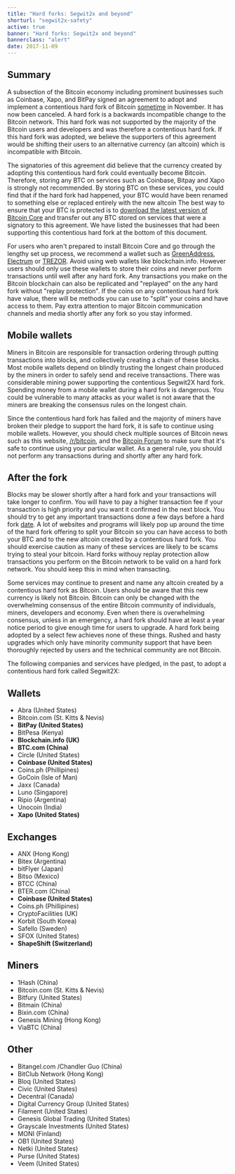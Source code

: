 ```yaml
---
title: "Hard forks: Segwit2x and beyond"
shorturl: "segwit2x-safety"
active: true
banner: "Hard forks: Segwit2x and beyond"
bannerclass: "alert"
date: 2017-11-09
---
```


## Summary

A subsection of the Bitcoin economy including prominent businesses such as Coinbase, Xapo, and BitPay signed an agreement to adopt
and implement a contentious hard fork of Bitcoin [sometime](https://bashco.github.io/2x_Countdown/) in November. It has now been canceled. A hard fork is a
backwards incompatible change to the Bitcoin network. This hard fork was not supported by
the majority of the Bitcoin users and developers and was therefore a contentious hard fork.
If this hard fork was adopted, we believe the supporters of this agreement would be shifting their users to an alternative currency (an altcoin) which is incompatible with Bitcoin.

The signatories of this agreement did believe that the currency created by adopting
this contentious hard fork could eventually become Bitcoin. Therefore, storing any BTC on services such
as Coinbase, Bitpay and Xapo is strongly not recommended. By storing BTC on these services, you could
find that if the hard fork had happened, your BTC would have been renamed to something else or replaced entirely with the new altcoin
The best way to ensure that your BTC is protected is to [download the latest version of Bitcoin Core](https://bitcoin.org/en/download)
and transfer out any BTC stored on services that were a signatory to this agreement. We have
listed the businesses that had been supporting this contentious hard fork at the bottom of this document.

For users who aren't prepared to install Bitcoin Core and go through the lengthy set up process, we recommend
a wallet such as [GreenAddress](https://greenaddress.it/), [Electrum](https://electrum.org/) or [TREZOR](https://trezor.io/). Avoid using web wallets like blockchain.info.
However users should only use these wallets to store their coins and never perform transactions until well after any hard fork. Any transactions you
make on the Bitcoin blockchain can also be replicated and "replayed" on the any hard fork without "replay protection". If the coins on any contentious
hard fork have value, there will be methods you can use to "split" your coins and have access to them. Pay extra attention
to major Bitcoin communication channels and media shortly after any fork so you stay informed.

## Mobile wallets

Miners in Bitcoin are responsible for transaction ordering through putting transactions into blocks, and collectively
creating a chain of these blocks. Most mobile wallets depend on blindly trusting the longest chain produced by the miners in order to safely send and receive transactions.
There was considerable mining power supporting the contentious Segwit2X hard fork. Spending money from a mobile wallet during a hard fork is dangerous. You could be
vulnerable to many attacks as your wallet is not aware that the miners are breaking the consensus rules on the longest chain.

Since the contentious hard fork has failed and the majority of miners have broken their pledge
to support the hard fork, it is safe to continue using mobile wallets. However, you should check multiple
sources of Bitcoin news such as this website, [/r/bitcoin](https://www.reddit.com/r/Bitcoin/), and the [Bitcoin Forum](https://bitcointalk.org)
to make sure that it's safe to continue using your particular wallet. As a general rule, you should not perform any transactions
during and shortly after any hard fork.

## After the fork

Blocks may be slower shortly after a hard fork and your transactions will take longer to confirm. You
will have to pay a higher transaction fee if your transaction is high priority and you want it confirmed
in the next block. You should try to get any important transactions done a few days before a hard fork [date](http://bashco.github.io/2x_Countdown/).
A lot of websites and programs will likely pop up around the time of the hard fork offering to split your Bitcoin
so you can have access to both your BTC and to the new altcoin created by a contentious hard fork. You should
exercise caution as many of these services are likely to be scams trying to steal your bitcoin. Hard forks withouy replay protection allow transactions you perform on the Bitcoin network to be valid on a hard fork network. You should keep this in mind when transacting.

Some services may continue to present and name any altcoin created by a contentious hard
fork as Bitcoin. Users should be aware that this new currency is likely not Bitcoin. Bitcoin can only
be changed with the overwhelming consensus of the entire Bitcoin community of individuals,
miners, developers and economy. Even when there is overwhelming consensus, unless in an
emergency, a hard fork should have at least a year notice period to give enough time for users to upgrade. A
hard fork being adopted by a select few achieves none of these things. Rushed
and hasty upgrades which only have minority community support that have been thoroughly rejected by users and the technical community are not Bitcoin.

The following companies and services have pledged, in the past, to adopt a contentious hard fork called Segwit2X:

## Wallets

+ Abra (United States)
+ Bitcoin.com (St. Kitts & Nevis)
+ **BitPay (United States)**
+ BitPesa (Kenya)
+ **Blockchain.info (UK)**
+ **BTC.com (China)**
+ Circle (United States)
+ **Coinbase (United States)**
+ Coins.ph (Phillipines)
+ GoCoin (Isle of Man)
+ Jaxx (Canada)
+ Luno (Singapore)
+ Ripio (Argentina)
+ Unocoin (India)
+ **Xapo (United States)**

## Exchanges

+ ANX (Hong Kong)
+ Bitex (Argentina)
+ bitFlyer (Japan)
+ Bitso (Mexico)
+ BTCC (China)
+ BTER.com (China)
+ **Coinbase (United States)**
+ Coins.ph (Phillipines)
+ CryptoFacilities (UK)
+ Korbit (South Korea)
+ Safello (Sweden)
+ SFOX (United States)
+ **ShapeShift (Switzerland)**

## Miners

+ 1Hash (China)
+ Bitcoin.com (St. Kitts & Nevis)
+ Bitfury (United States)
+ Bitmain (China)
+ Bixin.com (China)
+ Genesis Mining (Hong Kong)
+ ViaBTC (China)

## Other

+ Bitangel.com /Chandler Guo (China)
+ BitClub Network (Hong Kong)
+ Bloq (United States)
+ Civic (United States)
+ Decentral (Canada)
+ Digital Currency Group (United States)
+ Filament (United States)
+ Genesis Global Trading (United States)
+ Grayscale Investments (United States)
+ MONI (Finland)
+ OB1 (United States)
+ Netki (United States)
+ Purse (United States)
+ Veem (United States)
